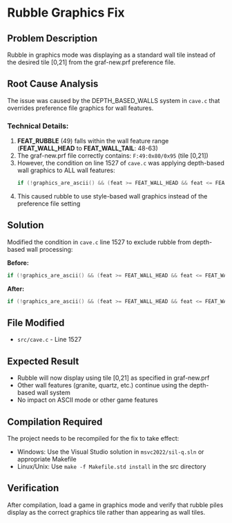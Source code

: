 # Rubble Graphics Fix

## Problem Description
Rubble in graphics mode was displaying as a standard wall tile instead of the desired tile [0,21] from the graf-new.prf preference file.

## Root Cause Analysis
The issue was caused by the DEPTH_BASED_WALLS system in `cave.c` that overrides preference file graphics for wall features. 

### Technical Details:
1. **FEAT_RUBBLE** (49) falls within the wall feature range (**FEAT_WALL_HEAD** to **FEAT_WALL_TAIL**: 48-63)
2. The graf-new.prf file correctly contains: `F:49:0x80/0x95` (tile [0,21])
3. However, the condition on line 1527 of `cave.c` was applying depth-based wall graphics to ALL wall features:
   ```c
   if (!graphics_are_ascii() && (feat >= FEAT_WALL_HEAD && feat <= FEAT_WALL_TAIL))
   ```
4. This caused rubble to use style-based wall graphics instead of the preference file setting

## Solution
Modified the condition in `cave.c` line 1527 to exclude rubble from depth-based wall processing:

**Before:**
```c
if (!graphics_are_ascii() && (feat >= FEAT_WALL_HEAD && feat <= FEAT_WALL_TAIL))
```

**After:**
```c
if (!graphics_are_ascii() && (feat >= FEAT_WALL_HEAD && feat <= FEAT_WALL_TAIL) && feat != FEAT_RUBBLE)
```

## File Modified
- `src/cave.c` - Line 1527

## Expected Result
- Rubble will now display using tile [0,21] as specified in graf-new.prf
- Other wall features (granite, quartz, etc.) continue using the depth-based wall system
- No impact on ASCII mode or other game features

## Compilation Required
The project needs to be recompiled for the fix to take effect:
- Windows: Use the Visual Studio solution in `msvc2022/sil-q.sln` or appropriate Makefile
- Linux/Unix: Use `make -f Makefile.std install` in the src directory

## Verification
After compilation, load a game in graphics mode and verify that rubble piles display as the correct graphics tile rather than appearing as wall tiles.
